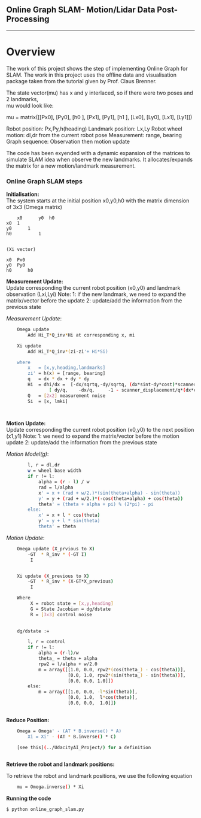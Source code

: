 ## **Online Graph SLAM- Motion/Lidar Data Post-Processing**

---

# **Overview**
The work of this project shows the step of implementing Online Graph for SLAM. The work in this project uses the offline data and visualisation package taken from the tutorial given by Prof. Claus Brenner.


The state vector(mu) has x and y interlaced, so if there were two poses and 2 landmarks,  
mu would look like:

mu = matrix([[Px0],
             [Py0],
	     [h0 ],
             [Px1],
             [Py1],
 	     [h1 ],
             [Lx0],
             [Ly0],
             [Lx1],
             [Ly1]])
 

Robot position: Px,Py,h(heading)
Landmark position: Lx,Ly
Robot wheel motion: dl,dr from the current robot pose
Measurement: range, bearing 
Graph sequence: Observation then motion update

The code has been exyended with a dynamic expansion of the matrices to simulate SLAM idea when observe the new landmarks.
It allocates/expands the matrix for a new motion/landmark measurement.

### **Online Graph SLAM steps**
**Initialisation:**  
The system starts at the initial position x0,y0,h0 with the matrix dimension of 3x3
	(Omega matrix)

		x0  	y0 	h0
	x0	1	
	y0		1
	h0			1


	(Xi vector)
	
	x0	Px0	
	y0	Py0
	h0      h0




**Measurement Update:**  
Update corresponding the current robot position (x0,y0) and landmark observation (Lxi,Lyi)
Note: 
      1: if the new landmark, we need to expand the matrix/vector before the update	
      2: update/add the information from the previous state

_Measurement Update_:
```sh
	Omega update
		Add Hi_T*Q_inv*Hi at corresponding x, mi

	Xi update
		Add Hi_T*Q_inv*(zi-zi'+ Hi*Si)

	where
		x   = [x,y,heading,landmarks]
		zi' = h(x) = [range, bearing]
		q   = dx * dx + dy * dy
		Hi  = dhi/dx =	[-dx/sqrtq,-dy/sqrtq, (dx*sint-dy*cost)*scanner_displacement/sqrtq, dx/sqrtq,dy/sqrtq]
				[ dy/q,    -dx/q,     -1 - scanner_displacement/q*(dx*cost+dy*sint),-dy/q,  ,dx/q    ]
		Q   = [2x2] measurement noise
		Si  = [x, lmki]

	
```
		
**Motion Update:**  
Update corresponding the current robot position (x0,y0) to the next position (x1,y1)
Note: 
      1: we need to expand the matrix/vector before the motion update
      2: update/add the information from the previous state


_Motion Model(g)_:
```sh
		l, r = dl,dr
		w = wheel base width
		if r != l:
		    alpha = (r - l) / w
		    rad = l/alpha
		    x' = x + (rad + w/2.)*(sin(theta+alpha) - sin(theta))
		    y' = y + (rad + w/2.)*(-cos(theta+alpha) + cos(theta))
		    theta' = (theta + alpha + pi) % (2*pi) - pi
		else:
		    x' = x + l * cos(theta)
		    y' = y + l * sin(theta)
		    theta' = theta
```


_Motion Update_:
```sh
	Omega update (X_prvious to X)
		-GT  * R_inv * (-GT I)
		 I


	Xi update (X_previous to X)
		-GT  * R_inv * (X-GT*X_previous)
		 I

	Where
		 X = robot state = [x,y,heading]
		 G = State Jacobian = dg/dstate
		 R = [3x3] control noise
	

	dg/dstate := 

		l, r = control
		if r != l:
		    alpha = (r-l)/w
		    theta_ = theta + alpha
		    rpw2 = l/alpha + w/2.0
		    m = array([[1.0, 0.0, rpw2*(cos(theta_) - cos(theta))],
		               [0.0, 1.0, rpw2*(sin(theta_) - sin(theta))],
		               [0.0, 0.0, 1.0]])
		else:
		    m = array([[1.0, 0.0, -l*sin(theta)],
		               [0.0, 1.0,  l*cos(theta)],
		               [0.0, 0.0,  1.0]]) 
		


```

**Reduce Position:**  

```sh
	Omega = Omega' - (AT * B.inverse() * A)
        Xi = Xi' - (AT * B.inverse() * C)

	[see this](../UdacityAI_Project/) for a definition
		


```

**Retrieve the robot and landmark positions:**  

To retrieve the robot and landmark positions, we use the following equation

```sh
	mu = Omega.inverse() * Xi 
```



**Running the code**  
```sh
$ python online_graph_slam.py
```
